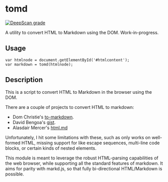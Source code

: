 # tomd

[![DeepScan grade](https://deepscan.io/api/projects/1954/branches/8903/badge/grade.svg)](https://deepscan.io/dashboard#view=project&pid=1954&bid=8903)

A utility to convert HTML to Markdown using the DOM. Work-in-progress.

## Usage

    var htmlnode = document.getElementById('#htmlcontent');
    var markdown = tomd(htmlnode);

## Description

This is a script to convert HTML to Markdown in the browser using
the DOM.

There are a couple of projects to convert HTML to markdown:

- Dom Christie's [to-markdown](http://domchristie.github.io/to-markdown/).
- David Bengoa's [gist](https://gist.github.com/YouWoTMA/1762527/).
- Alasdair Mercer's [html.md](https://github.com/neocotic/html.md)

Unfortunately, I hit some limitations with these, such as only works on well-formed HTML,
missing support for like escape sequences, multi-line code blocks, or certain kinds of nested
elements.

This module is meant to leverage the robust HTML-parsing capabilities of the web
browser, while supporting all the standard features of markdown. It aims for parity
with markd.js, so that fully bi-directional HTML/Markdown is possible.
